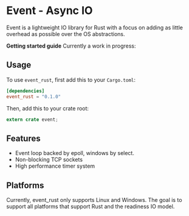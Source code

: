 # Event - Async IO

Event is a lightweight IO library for Rust with a focus on adding as
little overhead as possible over the OS abstractions.

**Getting started guide**
Currently a work in progress:

## Usage

To use `event_rust`, first add this to your `Cargo.toml`:

```toml
[dependencies]
event_rust = "0.1.0"
```

Then, add this to your crate root:

```rust
extern crate event;
```

## Features

* Event loop backed by epoll, windows by select.
* Non-blocking TCP sockets
* High performance timer system

## Platforms

Currently, event_rust only supports Linux and Windows. The goal is to support
all platforms that support Rust and the readiness IO model.
